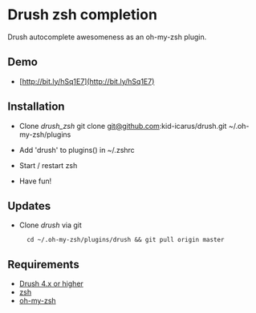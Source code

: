 # Drush zsh completion

Drush autocomplete awesomeness as an oh-my-zsh plugin.

## Demo

- [http://bit.ly/hSq1E7](http://bit.ly/hSq1E7)

## Installation

- Clone _drush\_zsh_
        git clone git@github.com:kid-icarus/drush.git ~/.oh-my-zsh/plugins

- Add 'drush' to plugins() in ~/.zshrc

- Start / restart zsh

- Have fun!

## Updates

- Clone _drush_ via git

        cd ~/.oh-my-zsh/plugins/drush && git pull origin master

## Requirements

- [Drush 4.x or higher ](http://drupal.org/project/drush)
- [zsh](http://www.zsh.org/)
- [oh-my-zsh](https://github.com/robbyrussell/oh-my-zsh)
